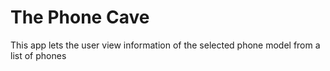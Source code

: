# The Phone Cave
This app lets the user view information of the selected phone model from a list of phones